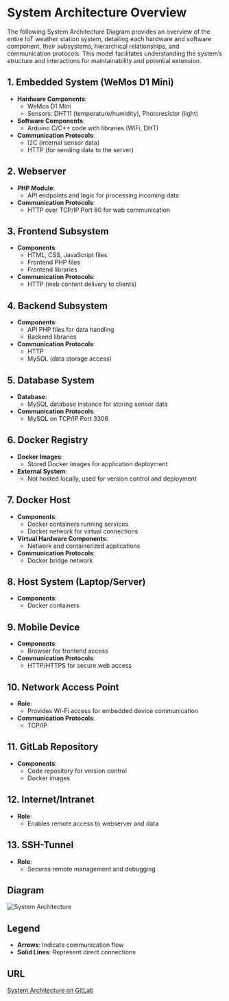 # System Architecture Overview

The following System Architecture Diagram provides an overview of the entire IoT weather station system, detailing each hardware and software component, their subsystems, hierarchical relationships, and communication protocols. This model facilitates understanding the system’s structure and interactions for maintainability and potential extension.

## 1. Embedded System (WeMos D1 Mini)
- **Hardware Components**: 
  - WeMos D1 Mini
  - Sensors: DHT11 (temperature/humidity), Photoresistor (light)
- **Software Components**: 
  - Arduino C/C++ code with libraries (WiFi, DHT)
- **Communication Protocols**: 
  - I2C (internal sensor data)
  - HTTP (for sending data to the server)

## 2. Webserver
- **PHP Module**: 
  - API endpoints and logic for processing incoming data
- **Communication Protocols**: 
  - HTTP over TCP/IP Port 80 for web communication

## 3. Frontend Subsystem
- **Components**: 
  - HTML, CSS, JavaScript files
  - Frontend PHP files
  - Frontend libraries
- **Communication Protocols**: 
  - HTTP (web content delivery to clients)

## 4. Backend Subsystem
- **Components**: 
  - API PHP files for data handling
  - Backend libraries
- **Communication Protocols**: 
  - HTTP
  - MySQL (data storage access)

## 5. Database System
- **Database**: 
  - MySQL database instance for storing sensor data
- **Communication Protocols**: 
  - MySQL on TCP/IP Port 3306

## 6. Docker Registry
- **Docker Images**: 
  - Stored Docker images for application deployment
- **External System**: 
  - Not hosted locally, used for version control and deployment

## 7. Docker Host
- **Components**: 
  - Docker containers running services
  - Docker network for virtual connections
- **Virtual Hardware Components**: 
  - Network and containerized applications
- **Communication Protocols**: 
  - Docker bridge network

## 8. Host System (Laptop/Server)
- **Components**: 
  - Docker containers

## 9. Mobile Device
- **Components**: 
  - Browser for frontend access
- **Communication Protocols**: 
  - HTTP/HTTPS for secure web access

## 10. Network Access Point
- **Role**: 
  - Provides Wi-Fi access for embedded device communication
- **Communication Protocols**: 
  - TCP/IP

## 11. GitLab Repository
- **Components**: 
  - Code repository for version control
  - Docker images

## 12. Internet/Intranet
- **Role**: 
  - Enables remote access to webserver and data

## 13. SSH-Tunnel
- **Role**: 
  - Secures remote management and debugging

## Diagram
![System Architecture](/assets/systemarch3.png)
## Legend
- **Arrows**: Indicate communication flow
- **Solid Lines**: Represent direct connections
## URL
[System Architecture on GitLab](https://xiinuuweepee24-iot-2024-2025-semester-1-individu-5c7dedc32e89e4.dev.hihva.nl/system_architecture/)

